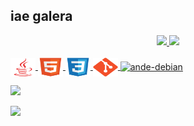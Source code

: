 
## iae galera
<link rel = "stylesheet" href = "https://cdn.jsdelivr.net/gh/devicons/devicon@v2.14.0/devicon.min.css">

<div align="center">
  <a href="https://github.com/anderoot">
 <img height="180em" src="https://github-readme-stats.vercel.app/api?username=anderoot&show_icons=true&theme=dracula&include_all_commits=true&count_private=true"/>
  <img height="180em" src="https://github-readme-stats.vercel.app/api/top-langs/?username=anderoot&layout=compact&langs_count=7&theme=dracula"/>
</div>
<div style="display: inline_block"><br>

</div>
  <img align="center" alt="ande-java" height="30" width="40" src="https://raw.githubusercontent.com/devicons/devicon/master/icons/java/java-plain.svg">

  <!--<img align="center" alt="ande-Js" height="30" width="40" src="https://raw.githubusercontent.com/devicons/devicon/master/icons/javascript/javascript-plain.svg">-->

  <img align="center" alt="ande-HTML" height="30" width="40" src="https://raw.githubusercontent.com/devicons/devicon/master/icons/html5/html5-original.svg">
  <img align="center" alt="ande-CSS" height="30" width="40" src="https://raw.githubusercontent.com/devicons/devicon/master/icons/css3/css3-original.svg">
  <img align="center" alt="ande-CSS" height="30" width="40" src="https://raw.githubusercontent.com/devicons/devicon/master/icons/git/git-original.svg">
  <img align="center" alt="ande-debian" height="30" width="40"src = "https://cdn.jsdelivr.net/gh/devicons/devicon/icons/adonisjs/adonisjs-original.svg" />

  
</div>
  
 
<div> 
 
  <a href="https://instagram.com/ande.root" target="_blank"><img src="https://img.shields.io/badge/-Instagram-%23E4405F?style=for-the-badge&logo=instagram&logoColor=white" target="_blank"></a>
 	
 <a href="https://discord.gg/pDbY76q8Qf" target="_blank"><img src="https://img.shields.io/badge/Discord-7289DA?style=for-the-badge&logo=discord&logoColor=white" target="_blank"></a> 
  
  
 
 
</div>
